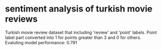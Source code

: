 # sentiment analysis of turkish movie reviews
Turkish movie review dataset that including 'review' and 'point' labels. Point label part converted into 1 for points greater than 3 and 0 for others.
Evaluting model performance: 0.791

